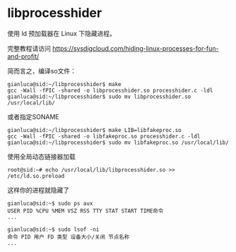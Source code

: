 libprocesshider
================

使用 ld 预加载器在 Linux 下隐藏进程。

完整教程请访问 https://sysdigcloud.com/hiding-linux-processes-for-fun-and-profit/

简而言之，编译so文件：

```
gianluca@sid:~/libprocesshider$ make
gcc -Wall -fPIC -shared -o libprocesshider.so processhider.c -ldl
gianluca@sid:~/libprocesshider$ sudo mv libprocesshider.so /usr/local/lib/
```
或者指定SONAME

```
gianluca@sid:~/libprocesshider$ make LIB=libfakeproc.so
gcc -Wall -fPIC -shared -o libfakeproc.so processhider.c -ldl
gianluca@sid:~/libprocesshider$ sudo mv libfakeproc.so /usr/local/lib/
```

使用全局动态链接器加载

```
root@sid:~# echo /usr/local/lib/libprocesshider.so >> /etc/ld.so.preload
```

这样你的进程就隐藏了

```
gianluca@sid:~$ sudo ps aux
USER PID %CPU %MEM VSZ RSS TTY STAT START TIME命令
...

gianluca@sid:~$ sudo lsof -ni
命令 PID 用户 FD 类型 设备大小/关闭 节点名称
...
```
